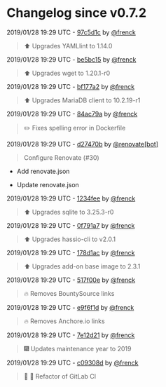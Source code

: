 # Changelog since v0.7.2

2019/01/28 19:29 UTC - [97c5d1c](https://github.com/hassio-addons/addon-ide/commit/97c5d1cfcea50f24be186afa87b793c42571bc70) by [@frenck](https://github.com/frenck)
> :arrow_up: Upgrades YAMLlint to 1.14.0 

2019/01/28 19:29 UTC - [be5bc15](https://github.com/hassio-addons/addon-ide/commit/be5bc15927aafb79e51b9249066bd15889721c2c) by [@frenck](https://github.com/frenck)
> :arrow_up: Upgrades wget to 1.20.1-r0 

2019/01/28 19:29 UTC - [bf177a2](https://github.com/hassio-addons/addon-ide/commit/bf177a2cf58d2ef03857bbe27bff77d5d47e0988) by [@frenck](https://github.com/frenck)
> :arrow_up: Upgrades MariaDB client to 10.2.19-r1 

2019/01/28 19:29 UTC - [84ac79a](https://github.com/hassio-addons/addon-ide/commit/84ac79a022c6a0179e5307d01cd4ced7dea7440a) by [@frenck](https://github.com/frenck)
> :pencil2: Fixes spelling error in Dockerfile 

2019/01/28 19:29 UTC - [d27470b](https://github.com/hassio-addons/addon-ide/commit/d27470bb5bb3de61de0e46126540c734cd31ddee) by [@renovate[bot]](https://github.com/apps/renovate)
> Configure Renovate (#30)

* Add renovate.json

* Update renovate.json 

2019/01/28 19:29 UTC - [1234fee](https://github.com/hassio-addons/addon-ide/commit/1234feebf6a071f1146e4b5daff813e54cf64ffa) by [@frenck](https://github.com/frenck)
> :arrow_up: Upgrades sqlite to 3.25.3-r0 

2019/01/28 19:29 UTC - [0f791a7](https://github.com/hassio-addons/addon-ide/commit/0f791a7186f70b920165cd64924713bcea07ef70) by [@frenck](https://github.com/frenck)
> :arrow_up: Upgrades hassio-cli to v2.0.1 

2019/01/28 19:29 UTC - [178d1ac](https://github.com/hassio-addons/addon-ide/commit/178d1ac1b7975aa2acee1bc50f4e989958cea763) by [@frenck](https://github.com/frenck)
> :arrow_up: Upgrades add-on base image to 2.3.1 

2019/01/28 19:29 UTC - [517f00e](https://github.com/hassio-addons/addon-ide/commit/517f00ec62c6386f1b785d8dfe90626302f3a03c) by [@frenck](https://github.com/frenck)
> :fire: Removes BountySource links 

2019/01/28 19:29 UTC - [e9f6f1d](https://github.com/hassio-addons/addon-ide/commit/e9f6f1d53c0f4e9500a530b71c5d514e87e6483b) by [@frenck](https://github.com/frenck)
> :fire: Removes Anchore.io links 

2019/01/28 19:29 UTC - [7e12d21](https://github.com/hassio-addons/addon-ide/commit/7e12d21c85b23a4dffba39f066b009457d4f18a0) by [@frenck](https://github.com/frenck)
> :fireworks: Updates maintenance year to 2019 

2019/01/28 19:29 UTC - [c09308d](https://github.com/hassio-addons/addon-ide/commit/c09308dcfe7f133300224cc3eaf0a2086c3ba064) by [@frenck](https://github.com/frenck)
> :tractor: :rocket: Refactor of GitLab CI 

